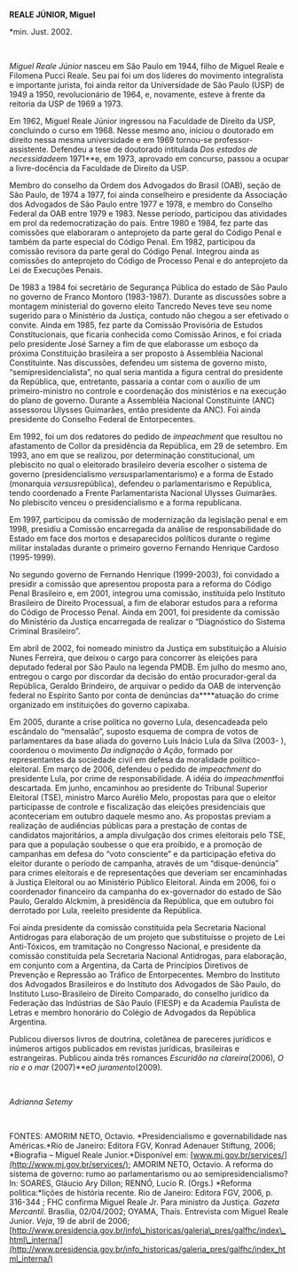 **REALE JÚNIOR, Miguel**

\*min. Just. 2002.

 

*Miguel Reale Júnior* nasceu em São Paulo em 1944, filho de Miguel Reale
e Filomena Pucci Reale. Seu pai foi um dos líderes do movimento
integralista e importante jurista, foi ainda reitor da Universidade de
São Paulo (USP) de 1949 a 1950, revolucionário de 1964, e, novamente,
esteve à frente da reitoria da USP de 1969 a 1973.

Em 1962, Miguel Reale Júnior ingressou na Faculdade de Direito da USP,
concluindo o curso em 1968. Nesse mesmo ano, iniciou o doutorado em
direito nessa mesma universidade e em 1969 tornou-se
professor-assistente. Defendeu a tese de doutorado intitulada *Dos
estados de necessidade*em 1971**e, em 1973, aprovado em concurso, passou
a ocupar a livre-docência da Faculdade de Direito da USP.

Membro do conselho da Ordem dos Advogados do Brasil (OAB), seção de São
Paulo, de 1974 a 1977, foi ainda conselheiro e presidente da Associação
dos Advogados de São Paulo entre 1977 e 1978, e membro do Conselho
Federal da OAB entre 1979 e 1983. Nesse período, participou das
atividades em prol da redemocratização do país. Entre 1980 e 1984, fez
parte das comissões que elaboraram o anteprojeto da parte geral do
Código Penal e também da parte especial do Código Penal. Em 1982,
participou da comissão revisora da parte geral do Código Penal. Integrou
ainda as comissões do anteprojeto do Código de Processo Penal e do
anteprojeto da Lei de Execuções Penais.

De 1983 a 1984 foi secretário de Segurança Pública do estado de São
Paulo no governo de Franco Montoro (1983-1987). Durante as discussões
sobre a montagem ministerial do governo eleito Tancredo Neves teve seu
nome sugerido para o Ministério da Justiça, contudo não chegou a ser
efetivado o convite. Ainda em 1985, fez parte da Comissão Provisória de
Estudos Constitucionais, que ficaria conhecida como Comissão Arinos, e
foi criada pelo presidente José Sarney a fim de que elaborasse um esboço
da próxima Constituição brasileira a ser proposto à Assembléia Nacional
Constituinte. Nas discussões, defendeu um sistema de governo misto,
“semipresidencialista”, no qual seria mantida a figura central do
presidente da República, que, entretanto, passaria a contar com o
auxílio de um primeiro-ministro no controle e coordenação dos
ministérios e na execução do plano de governo. Durante a Assembléia
Nacional Constituinte (ANC) assessorou Ulysses Guimarães, então
presidente da ANC). Foi ainda presidente do Conselho Federal de
Entorpecentes.

Em 1992, foi um dos redatores do pedido de *impeachment* que resultou no
afastamento de Collor da presidência da República, em 29 de setembro. Em
1993, ano em que se realizou, por determinação constitucional, um
plebiscito no qual o eleitorado brasileiro deveria escolher o sistema de
governo (presidencialismo *versus*parlamentarismo) e a forma de Estado
(monarquia *versus*república), defendeu o parlamentarismo e República,
tendo coordenado a Frente Parlamentarista Nacional Ulysses Guimarães. No
plebiscito venceu o presidencialismo e a forma republicana.

Em 1997, participou da comissão de modernização da legislação penal e em
1998, presidiu a Comissão encarregada da análise de responsabilidade do
Estado em face dos mortos e desaparecidos políticos durante o regime
militar instaladas durante o primeiro governo Fernando Henrique Cardoso
(1995-1999).

No segundo governo de Fernando Henrique (1999-2003), foi convidado a
presidir a comissão que apresentou proposta para a reforma do Código
Penal Brasileiro e, em 2001, integrou uma comissão, instituída pelo
Instituto Brasileiro de Direito Processual, a fim de elaborar estudos
para a reforma do Código de Processo Penal. Ainda em 2001, foi
presidente da comissão do Ministério da Justiça encarregada de realizar
o “Diagnóstico do Sistema Criminal Brasileiro”.

Em abril de 2002, foi nomeado ministro da Justiça em substituição a
Aluísio Nunes Ferreira, que deixou o cargo para concorrer às eleições
para deputado federal por São Paulo na legenda PMDB. Em julho do mesmo
ano, entregou o cargo por discordar da decisão do então procurador-geral
da República, Geraldo Brindeiro, de arquivar o pedido da OAB de
intervenção federal no Espírito Santo por conta de denúncias
da****atuação do crime organizado em instituições do governo capixaba.

Em 2005, durante a crise política no governo Lula, desencadeada pelo
escândalo do “mensalão”, suposto esquema de compra de votos de
parlamentares da base aliada do governo Luís Inácio Lula da Silva (2003-
), coordenou o movimento *Da indignação à Ação*, formado por
representantes da sociedade civil em defesa da moralidade
político-eleitoral. Em março de 2006, defendeu o pedido de *impeachment*
do presidente Lula, por crime de responsabilidade. A idéia do
*impeachment*foi descartada. Em junho, encaminhou ao presidente do
Tribunal Superior Eleitoral (TSE), ministro Marco Aurélio Melo,
propostas para que o eleitor participasse de controle e fiscalização das
eleições presidenciais que aconteceriam em outubro daquele mesmo ano. As
propostas previam a realização de audiências públicas para a prestação
de contas de candidatos majoritários, a ampla divulgação dos crimes
eleitorais pelo TSE, para que a população soubesse o que era proibido, e
a promoção de campanhas em defesa do “voto consciente” e da participação
efetiva do eleitor durante o período de campanha, através de um
“disque-denúncia” para crimes eleitorais e de representações que
deveriam ser encaminhadas à Justiça Eleitoral ou ao Ministério Público
Eleitoral. Ainda em 2006, foi o coordenador financeiro da campanha do
ex-governador do estado de São Paulo, Geraldo Alckmim, à presidência da
República, que em outubro foi derrotado por Lula, reeleito presidente da
República.

Foi ainda presidente da comissão constituída pela Secretaria Nacional
Antidrogas para elaboração de um projeto que substituísse o projeto de
Lei Anti-Tóxicos, em tramitação no Congresso Nacional, e presidente da
comissão constituída pela Secretaria Nacional Antidrogas, para
elaboração, em conjunto com a Argentina, da Carta de Princípios
Diretivos de Prevenção e Repressão ao Tráfico de Entorpecentes. Membro
do Instituto dos Advogados Brasileiros e do Instituto dos Advogados de
São Paulo, do Instituto Luso-Brasileiro de Direito Comparado, do
conselho jurídico da Federação das Indústrias de São Paulo (FIESP) e da
Academia Paulista de Letras e membro honorário do Colégio de Advogados
da República Argentina. 

Publicou diversos livros de doutrina, coletânea de pareceres jurídicos e
inúmeros artigos publicados em revistas jurídicas, brasileiras e
estrangeiras. Publicou ainda três romances *Escuridão na
clareira*(2006)*, O rio e o mar* (2007)**e*O juramento*(2009)*.*

 

*Adrianna Setemy*

 

FONTES: AMORIM NETO, Octavio. *Presidencialismo e governabilidade nas
Américas.*Rio de Janeiro: Editora FGV, Konrad Adenauer Stiftung, 2006; 
*Biografia – Miguel Reale Junior.*Disponível em:
[www.mj.gov.br/services/](http://www.mj.gov.br/services/); AMORIM NETO,
Octavio. A reforma do sistema de governo: rumo ao parlamentarismo ou ao
semipresidencialismo? In: SOARES, Gláucio Ary Dillon; RENNÓ, Lucio R.
(Orgs.) *Reforma política:*lições de história recente. Rio de Janeiro:
Editora FGV, 2006, p. 316-344 ; FHC confirma Miguel Reale Jr. Para
ministro da Justiça. *Gazeta Mercantil*. Brasília, 02/04/2002; OYAMA,
Thaís. Entrevista com Miguel Reale Junior. *Veja*, 19 de abril de 2006;
[http://www.presidencia.gov.br/info\_historicas/galeria\_pres/galfhc/index\_html\_interna/](http://www.presidencia.gov.br/info_historicas/galeria_pres/galfhc/index_html_interna/)

 
